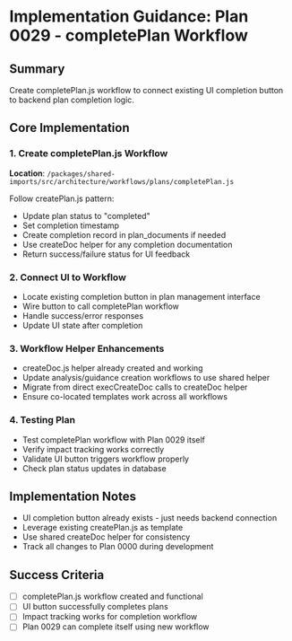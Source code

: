 # Implementation Guidance: Plan 0029 - completePlan Workflow

## Summary
Create completePlan.js workflow to connect existing UI completion button to backend plan completion logic.

## Core Implementation

### 1. Create completePlan.js Workflow
**Location**: `/packages/shared-imports/src/architecture/workflows/plans/completePlan.js`

Follow createPlan.js pattern:
- Update plan status to "completed" 
- Set completion timestamp
- Create completion record in plan_documents if needed
- Use createDoc helper for any completion documentation
- Return success/failure status for UI feedback

### 2. Connect UI to Workflow
- Locate existing completion button in plan management interface
- Wire button to call completePlan workflow
- Handle success/error responses
- Update UI state after completion

### 3. Workflow Helper Enhancements
- createDoc.js helper already created and working
- Update analysis/guidance creation workflows to use shared helper
- Migrate from direct execCreateDoc calls to createDoc helper
- Ensure co-located templates work across all workflows

### 4. Testing Plan
- Test completePlan workflow with Plan 0029 itself
- Verify impact tracking works correctly
- Validate UI button triggers workflow properly
- Check plan status updates in database

## Implementation Notes
- UI completion button already exists - just needs backend connection
- Leverage existing createPlan.js as template
- Use shared createDoc helper for consistency
- Track all changes to Plan 0000 during development

## Success Criteria
- [ ] completePlan.js workflow created and functional
- [ ] UI button successfully completes plans
- [ ] Impact tracking works for completion workflow
- [ ] Plan 0029 can complete itself using new workflow